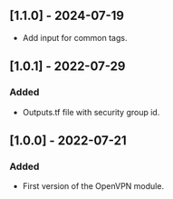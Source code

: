 ## [1.1.0] - 2024-07-19

- Add input for common tags.

## [1.0.1] - 2022-07-29

### Added

- Outputs.tf file with security group id.

## [1.0.0] - 2022-07-21

### Added

- First version of the OpenVPN module.
